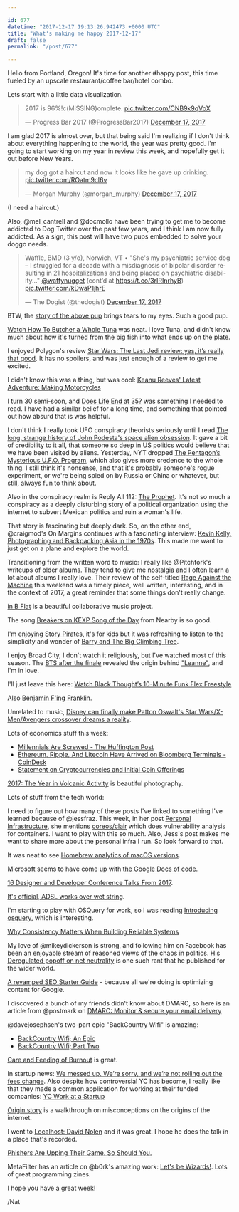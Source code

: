 ```yaml
---

id: 677
datetime: "2017-12-17 19:13:26.942473 +0000 UTC"
title: "What's making me happy 2017-12-17"
draft: false
permalink: "/post/677"

---
```


Hello from Portland, Oregon! It's time for another #happy post, this time fueled by an upscale restaurant/coffee bar/hotel combo.

Lets start with a little data visualization.

<blockquote class="twitter-tweet" data-lang="en"><p lang="en" dir="ltr">2017 is 96%!c(MISSING)omplete. <a href="https://t.co/CNB9k9qVoX">pic.twitter.com/CNB9k9qVoX</a></p>&mdash; Progress Bar 2017 (@ProgressBar2017) <a href="https://twitter.com/ProgressBar2017/status/942327513094807552?ref_src=twsrc%!E(MISSING)tfw">December 17, 2017</a></blockquote>

I am glad 2017 is almost over, but that being said I'm realizing if I don't think about everything happening to the world, the year was pretty good. I'm going to start working on my year in review this week, and hopefully get it out before New Years. 

<blockquote class="twitter-tweet" data-lang="en"><p lang="en" dir="ltr">my dog got a haircut and now it looks like he gave up drinking. <a href="https://t.co/ROatm9cl6v">pic.twitter.com/ROatm9cl6v</a></p>&mdash; Morgan Murphy (@morgan_murphy) <a href="https://twitter.com/morgan_murphy/status/942279171362865152?ref_src=twsrc%!E(MISSING)tfw">December 17, 2017</a></blockquote>

(I need a haircut.)

Also, @mel_cantrell and @docmollo have been trying to get me to become addicted to Dog Twitter over the past few years, and I think I am now fully addicted. As a sign, this post will have two pups embedded to solve your doggo needs.

<blockquote class="twitter-tweet" data-lang="en"><p lang="en" dir="ltr">Waffle, BMD (3 y/o), Norwich, VT •  &quot;She&#39;s my psychiatric service dog – I struggled for a decade with a misdiagnosis of bipolar disorder resulting in 21 hospitalizations and being placed on psychiatric disability...&quot; <a href="https://twitter.com/waffynugget?ref_src=twsrc%!E(MISSING)tfw">@waffynugget</a> (cont’d at <a href="https://t.co/3rIRInrhyB">https://t.co/3rIRInrhyB</a>) <a href="https://t.co/kDwaP1jhrE">pic.twitter.com/kDwaP1jhrE</a></p>&mdash; The Dogist (@thedogist) <a href="https://twitter.com/thedogist/status/942222044862799872?ref_src=twsrc%!E(MISSING)tfw">December 17, 2017</a></blockquote>
<script async src="https://platform.twitter.com/widgets.js" charset="utf-8"></script>

BTW, the [story of the above pup](http://thedogist.com/post/168625591816/waffle-bernese-mountain-dog-3-yo-norwich-vt) brings tears to my eyes. Such a good pup.

[Watch How To Butcher a Whole Tuna](http://video.bonappetit.com/watch/how-to-butcher-a-tuna-every-cut-of-fish-explained) was neat. I love Tuna, and didn't know much about how it's turned from the big fish into what ends up on the plate.


I enjoyed Polygon's review [Star Wars: The Last Jedi review: yes, it’s really that good](https://www.polygon.com/2017/12/12/16749732/star-wars-review-the-last-jedi-rian-johnson-luke-rey). It has no spoilers, and was just enough of a review to get me excited.


I didn't know this was a thing, but was cool: [Keanu Reeves' Latest Adventure: Making Motorcycles](https://www.wired.com/story/keanu-reeves-latest-excellent-adventure-making-motorcycles/)


I turn 30 semi-soon, and [Does Life End at 35?](https://web.archive.org/web/20131101195131/http://kzhu.net/does-life-end-at-35.html) was something I needed to read. I have had a similar belief for a long time, and something that pointed out how absurd that is was helpful.

I don't think I really took UFO conspiracy theorists seriously until I read [The long, strange history of John Podesta's space alien obsession](https://www.washingtonpost.com/news/the-fix/wp/2016/04/08/the-long-strange-history-of-john-podestas-space-alien-obsession/). It gave a bit of credibility to it all, that someone so deep in US politics would believe that we have been visited by aliens. Yesterday, NYT dropped [The Pentagon’s Mysterious U.F.O. Program](https://nyti.ms/2kB62aH), which also gives more credence to the whole thing. I still think it's nonsense, and that it's probably someone's rogue experiment, or we're being spied on by Russia or China or whatever, but still, always fun to think about.

Also in the conspiracy realm is Reply All 112: [The Prophet](https://gimletmedia.com/episode/112-the-prophet/). It's not so much a conspiracy as a deeply disturbing story of a political organization using the internet to subvert Mexican politics and ruin a woman's life.

That story is fascinating but deeply dark. So, on the other end, @craigmod's On Margins continues with a fascinating interview: [Kevin Kelly, Photographing and Backpacking Asia in the 1970s](https://craigmod.com/onmargins/003/). This made me want to just get on a plane and explore the world.

Transitioning from the written word to music:  I really like @Pitchfork's writeups of older albums. They tend to give me nostalgia and I often learn a lot about albums I really love. Their review of the self-titled [Rage Against the Machine](https://pitchfork.com/reviews/albums/rage-against-the-machine-rage-against-the-machine/amp/?__twitter_impression=true) this weekend was a timely piece, well written, interesting, and in the context of 2017, a great reminder that some things don't really change.

[in B Flat](http://www.inbflat.net/) is a beautiful collaborative music project.

The song [Breakers on KEXP Song of the Day](http://pca.st/g7E7) from Nearby is so good.

I'm enjoying [Story Pirates](http://podcast.storypirates.com/), it's for kids but it was refreshing to listen to the simplicity and wonder of [Barry and The Big Climbing Tree](http://pca.st/QsT8).

I enjoy Broad City, I don't watch it religiously, but I've watched most of this season. The [BTS after the finale](https://twitter.com/broadcity/status/938785178264199168?lang=en) revealed the origin behind ["Leanne"](https://soundcloud.com/comedycentral/leanne), and I'm in love.

I'll just leave this here: [Watch Black Thought’s 10-Minute Funk Flex Freestyle](https://pitchfork.com/news/watch-black-thoughts-10-minute-funk-flex-freestyle/)

Also [Benjamin F'ing Franklin](https://www.npr.org/sections/allsongs/2017/12/15/571089043/hear-a-hamilton-outtake-benjamin-fing-franklin).

Unrelated to music, [Disney can finally make Patton Oswalt's Star Wars/X-Men/Avengers crossover dreams a reality](https://www.avclub.com/at-least-disney-can-finally-make-patton-oswalts-star-wa-1821311449).

Lots of economics stuff this week:

 - [Millennials Are Screwed - The Huffington Post](http://highline.huffingtonpost.com/articles/en/poor-millennials/)
 - [Ethereum, Ripple, And Litecoin Have Arrived on Bloomberg Terminals - CoinDesk](https://www.coindesk.com/ethereum-ripple-and-litecoin-have-arrived-on-bloomberg-terminals/amp/)
 - [Statement on Cryptocurrencies and Initial Coin Offerings](https://www.sec.gov/news/public-statement/statement-clayton-2017-12-11)

[2017: The Year in Volcanic Activity](https://www.theatlantic.com/photo/2017/12/2017-the-year-in-volcanic-activity/548273/) is beautiful photography.

Lots of stuff from the tech world:

 I need to figure out how many of these posts I've linked to something I've learned because of @jessfraz. This week, in her post [Personal Infrastructure](https://blog.jessfraz.com/post/personal-infrastructure/), she mentions [coreos/clair](https://github.com/coreos/clair) which does vulnerability analysis for containers. I want to play with this so much. Also, Jess's post makes me want to share more about the personal infra I run. So look forward to that.

It was neat to see [Homebrew analytics of macOS versions](https://brew.sh/analytics/os-version/).

Microsoft seems to have come up with [the Google Docs of code](https://code.visualstudio.com/blogs/2017/11/15/live-share).

[16 Designer and Developer Conference Talks From 2017](https://www.shopify.com/partners/blog/conference-talks).

[It's official, ADSL works over wet string](http://www.revk.uk/2017/12/its-official-adsl-works-over-wet-string.html?m=1).

I'm starting to play with OSQuery for work, so I was reading [Introducing osquery](https://code.facebook.com/posts/844436395567983/introducing-osquery/), which is interesting.

[Why Consistency Matters When Building Reliable Systems](https://www.nylas.com/blog/why-consistency-matters-when-building-reliable-systems)

My love of @mikeydickerson is strong, and following him on Facebook has been an enjoyable stream of reasoned views of the chaos in politics. His [Deregulated popoff on net neutrality](https://medium.com/@mikeyd/unregulated-popoff-on-net-neutrality-cb01917b499e) is one such rant that he published for the wider world.

[A revamped SEO Starter Guide](https://webmasters.googleblog.com/2017/12/a-revamped-seo-starter-guide_12.html) - because all we're doing is optimizing content for Google.

I discovered a bunch of my friends didn't know about DMARC, so here is an article from @postmark on [DMARC: Monitor & secure your email delivery](https://postmarkapp.com/guides/dmarc)

@davejosephsen's two-part epic "BackCountry Wifi" is amazing:

 - [BackCountry Wifi; An Epic](https://medium.com/@davejosephsen/backcountry-wifi-an-epic-99a09094f1cf)
 - [BackCountry Wifi; Part Two](https://medium.com/@davejosephsen/backcountry-wifi-part-2-86e16b8d46ce)


[Care and Feeding of Burnout](https://24ways.org/2017/care-and-feeding-of-burnout/) is great.

In startup news: [We messed up. We’re sorry, and we’re not rolling out the fees change](https://blog.patreon.com/not-rolling-out-fees-change/). Also despite how controversial YC has become, I really like that they made a common application for working at their funded companies: [YC Work at a Startup](https://www.workatastartup.com/)

[Origin story](https://adactio.com/journal/13187) is a walkthrough on misconceptions on the origins of the internet.

I went to [Localhost: David Nolen](https://www.recurse.com/events/localhost-david-nolen) and it was great. I hope he does the talk in a place that's recorded.

[Phishers Are Upping Their Game. So Should You.](https://krebsonsecurity.com/2017/12/phishers-are-upping-their-game-so-should-you/)

MetaFilter has an article on @b0rk's amazing work: [Let's be Wizards!](https://www.metafilter.com/171125/Lets-be-Wizards). Lots of great programming zines.


I hope you have a great week!

/Nat
